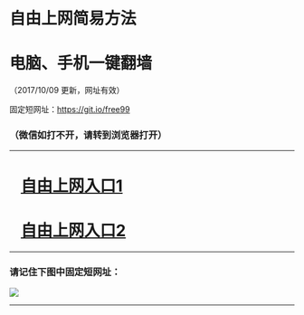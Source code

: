 ﻿# 自由上网简易方法

# 电脑、手机一键翻墙

（2017/10/09 更新，网址有效）

固定短网址：https://git.io/free99

### （微信如打不开，请转到浏览器打开）


***





# &nbsp;&nbsp; <a href="http://ft1775415404.fwq-tz-1001.info/fwqtz01.html?t=100900128765 " target="_blank">自由上网入口1</a>
# &nbsp;&nbsp; <a href="http://ft3049915472.fwq-tz-1002.info/fwqtz02.html?t=100900132508 " target="_blank">自由上网入口2</a>
***

### 请记住下图中固定短网址：

<img src="https://s3-us-west-2.amazonaws.com/fwq-1001/yjfq-20170905okok.png" /> 


***

